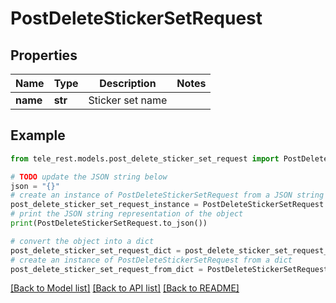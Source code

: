 # PostDeleteStickerSetRequest


## Properties

Name | Type | Description | Notes
------------ | ------------- | ------------- | -------------
**name** | **str** | Sticker set name | 

## Example

```python
from tele_rest.models.post_delete_sticker_set_request import PostDeleteStickerSetRequest

# TODO update the JSON string below
json = "{}"
# create an instance of PostDeleteStickerSetRequest from a JSON string
post_delete_sticker_set_request_instance = PostDeleteStickerSetRequest.from_json(json)
# print the JSON string representation of the object
print(PostDeleteStickerSetRequest.to_json())

# convert the object into a dict
post_delete_sticker_set_request_dict = post_delete_sticker_set_request_instance.to_dict()
# create an instance of PostDeleteStickerSetRequest from a dict
post_delete_sticker_set_request_from_dict = PostDeleteStickerSetRequest.from_dict(post_delete_sticker_set_request_dict)
```
[[Back to Model list]](../README.md#documentation-for-models) [[Back to API list]](../README.md#documentation-for-api-endpoints) [[Back to README]](../README.md)


